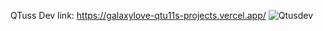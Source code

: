 QTuss Dev
link: https://galaxylove-qtu11s-projects.vercel.app/
![Qtusdev](https://files.catbox.moe/89i1s2.png)
